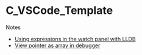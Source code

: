 # C_VSCode_Template

Notes
* [Using expressions in the watch panel with LLDB](https://github.com/vadimcn/vscode-lldb/blob/master/MANUAL.md#native-expressions)
* [View pointer as array in debugger](https://github.com/microsoft/vscode-cpptools/issues/172#issuecomment-1281804128)
